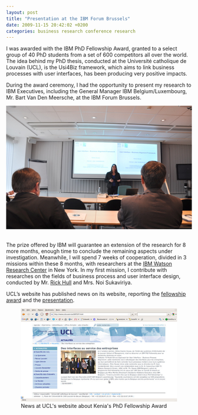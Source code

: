 ```yaml
---
layout: post
title: "Presentation at the IBM Forum Brussels"
date: 2009-11-15 20:42:02 +0200
categories: business research conference research
---
```


I was awarded with the IBM PhD Fellowship Award, granted to a select group of 40 PhD students from a set of 600 competitors all over the world. The idea behind my PhD thesis, conducted at the Université catholique de Louvain (UCL), is the Usi4Biz framework, which aims to link business processes with user interfaces, has been producing very positive impacts.

During the award ceremony, I had the opportunity to present my research to IBM Executives, including the General Manager IBM Belgium/Luxembourg, Mr. Bart Van Den Meersche, at the IBM Forum Brussels.

<img src="/images/posts/DSC_0796.JPG" alt="Presentation at IBM Forum">


<br>The prize offered by IBM will guarantee an extension of the research for 8 more months, enough time to conclude the remaining aspects under investigation. Meanwhile, I will spend 7 weeks of cooperation, divided in 3 missions within these 8 months, with researchers at the <a href="http://www.watson.ibm.com/index.shtml" onclick="javascript:pageTracker._trackPageview('/outbound/article/www.watson.ibm.com');" target="_blank">IBM Watson Research Center</a> in New York. In my first mission, I contribute with researches on the fields of business process and user interface design, conducted by Mr. <a href="http://domino.research.ibm.com/comm/research_people.nsf/pages/hull.index.html" onclick="javascript:pageTracker._trackPageview('/outbound/article/domino.research.ibm.com');" target="_blank">Rick Hull</a> and Mrs. Noi Sukaviriya.

UCL’s website has published news on its website, reporting the <a href="https://uclouvain.be/fr/facultes/lsm/actualites/kenia-soares-sousa-chercheuse-et-doctorante-a-l-unite-de-systemes-d-information-isys-de-la-lsm.html" target="_blank">fellowship award</a> and the <a href="https://uclouvain.be/fr/facultes/lsm/actualites/kenia-soares-sousa-a-recu-un-ibm-phd-fellowship-pour-sa-recherche-doctorale-en-cours.html" onclick="javascript:pageTracker._trackPageview('/outbound/article/www.uclouvain.be');" target="_blank">presentation</a>.

<figure>
  <img src="/images/posts/kenia-news-ucl.jpg" alt="UCL News">
  <figcaption class="wp-caption-text">News at UCL's website about Kenia's PhD Fellowship Award</figcaption>
</figure>
